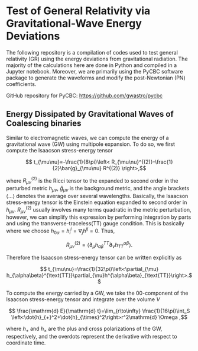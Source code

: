 # Test of General Relativity via Gravitational-Wave Energy Deviations
The following repository is a compilation of codes used to test general relativity (GR) using the energy deviations from gravitational radiation. The majority of the calculations here are done in Python and compiled in a Jupyter notebook. Moreover, we are primarily using the PyCBC software package to generate the waveforms and modify the post-Newtonian (PN) coefficients. 

GitHub repository for PyCBC: https://github.com/gwastro/pycbc
## Energy Dissipated by Gravitational Waves of Coalescing binaries
Similar to electromagnetic waves, we can compute the energy of a gravitational wave (GW) using multipole expansion. To do so, we first compute the Isaacson stress-energy tensor
```math
    t_{\mu\nu}=-\frac{1}{8\pi}\left< R_{\mu\nu}^{(2)}-\frac{1}{2}\bar{g}_{\mu\nu} R^{(2)} \right>,
```
where $R_{\mu\nu}^{(2)}$ is the Ricci tensor to the expanded to second order in the perturbed metric $h_{\mu\nu}$, $\bar{g}_{\mu\nu}$ is the background metric, and the angle brackets $\left<\dots\right>$ denotes the average over several wavelengths. Basically, the Isaacson stress-energy tensor is the Einstein equation expanded to second order in $h_{\mu\nu}$. $R_{\mu\nu}^{(2)}$ usually involves many terms quadratic in the metric perturbation, however, we can simplify this expression by performing integration by parts and using the transverse-traceless(TT) gauge condition. This is basically where we choose $h_{0\alpha}=h^i_{i}=\nabla_jh^{ij}=0$. Thus, 
```math
    R_{\mu\nu}^{(2)}=\left<\partial_{\mu}h_{\alpha\beta}^{TT}\partial_{\nu}h^{\alpha\beta}_{TT}\right>.
```
Therefore the Isaacson stress-energy tensor can be written explicitly as 
```math
    t_{\mu\nu}=\frac{1}{32\pi}\left<\partial_{\mu} h_{\alpha\beta}^{\text{TT}}\partial_{\nu}h^{\alpha\beta}_{\text{TT}}\right>.
```
To compute the energy carried by a GW, we take the 00-component of the Isaacson stress-energy tensor and integrate over the volume $V$ 
```math
    \frac{\mathrm{d} E}{\mathrm{d} t}=\lim_{r\to\infty} \frac{1}{16\pi}\int_S  \left<\dot{h}_{+}^2+\dot{h}_{\times}^2\right>r^2\mathrm{d} \Omega  ,
```
where $h_{+}$ and $h_{\times}$ are the plus and cross polarizations of the GW, respectively, and the overdots represent the derivative with respect to coordinate time. 
